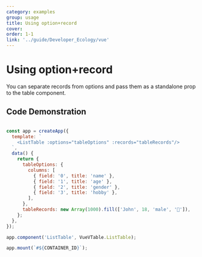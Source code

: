 ```yaml
---
category: examples
group: usage
title: Using option+record
cover: 
order: 1-1
link: '../guide/Developer_Ecology/vue'
---
```


# Using option+record

You can separate records from options and pass them as a standalone prop to the table component.

## Code Demonstration

```javascript livedemo template=vtable-vue

const app = createApp({
  template: `
    <ListTable :options="tableOptions" :records="tableRecords"/>
  `,
  data() {
    return {
      tableOptions: {
        columns: [
          { field: '0', title: 'name' },
          { field: '1', title: 'age' },
          { field: '2', title: 'gender' },
          { field: '3', title: 'hobby' },
        ],
      },
      tableRecords: new Array(1000).fill(['John', 18, 'male', '🏀']),
    };
  },
});

app.component('ListTable', VueVTable.ListTable);

app.mount(`#${CONTAINER_ID}`);